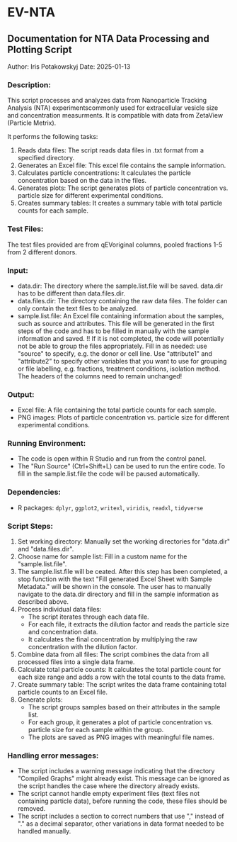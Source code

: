 # EV-NTA
## Documentation for NTA Data Processing and Plotting Script
Author: Iris Potakowskyj
Date: 2025-01-13

### Description:

This script processes and analyzes data from Nanoparticle Tracking Analysis (NTA) experimentscommonly used for extracellular vesicle size and concentration measurments. 
It is compatible with data from ZetaView (Particle Metrix).

It performs the following tasks:
1. Reads data files: The script reads data files in .txt format from a specified directory.
2. Generates an Excel file: This excel file contains the sample information. 
3. Calculates particle concentrations: It calculates the particle concentration based on the data in the files.
4. Generates plots: The script generates plots of particle concentration vs. particle size for different experimental conditions.
5. Creates summary tables: It creates a summary table with total particle counts for each sample.

### Test Files:
The test files provided are from qEVoriginal columns, pooled fractions 1-5 from 2 different donors.

### Input:
* data.dir: The directory where the sample.list.file will be saved. data.dir has to be different than data.files.dir.
* data.files.dir: The directory containing the raw data files. The folder can only contain the text files to be analyzed.
* sample.list.file: An Excel file containing information about the samples, such as source and attributes. This file will be generated in the first steps of the code and has to be filled in manually with the sample information and saved. !! If it is not completed, the code will potentially not be able to group the files appropriately. 
	Fill in as needed: use "source" to specify, e.g. the donor or cell line. 
	Use "attribute1" and "attribute2" to specify other variables that you want to use for grouping or file labelling, e.g. fractions, treatment conditions, isolation method.
	The headers of the columns need to remain unchanged!

### Output:
* Excel file: A file containing the total particle counts for each sample.
* PNG images: Plots of particle concentration vs. particle size for different experimental conditions.

### Running Environment:
* The code is open within R Studio and run from the control panel.
* The "Run Source" (Ctrl+Shift+L) can be used to run the entire code. To fill in the sample.list.file the code will be paused automatically.

### Dependencies:
* R packages: `dplyr`, `ggplot2`, `writexl`, `viridis`, `readxl`, `tidyverse`

### Script Steps:

1. Set working directory: Manually set the working directories for "data.dir" and "data.files.dir".
2. Choose name for sample list: Fill in a custom name for the "sample.list.file".
3. The sample.list.file will be ceated. After this step has been completed, a stop function with the text "Fill generated Excel Sheet with Sample Metadata." will be shown in the console. The user has to manually navigate to the data.dir directory and fill in the sample information as described above. 
4. Process individual data files: 
    * The script iterates through each data file.
    * For each file, it extracts the dilution factor and reads the particle size and concentration data.
    * It calculates the final concentration by multiplying the raw concentration with the dilution factor.
5. Combine data from all files: The script combines the data from all processed files into a single data frame.
6. Calculate total particle counts: It calculates the total particle count for each size range and adds a row with the total counts to the data frame.
7. Create summary table: The script writes the data frame containing total particle counts to an Excel file.
8. Generate plots:
    * The script groups samples based on their attributes in the sample list.
    * For each group, it generates a plot of particle concentration vs. particle size for each sample within the group.
    * The plots are saved as PNG images with meaningful file names.


### Handling error messages:

* The script includes a warning message indicating that the directory "Compiled Graphs" might already exist. This message can be ignored as the script handles the case where the directory already exists.
* The script cannot handle empty experiment files (text files not containing particle data), before running the code, these files should be removed.
* The script includes a section to correct numbers that use "," instead of "." as a decimal separator, other variations in data format needed to be handled manually.


